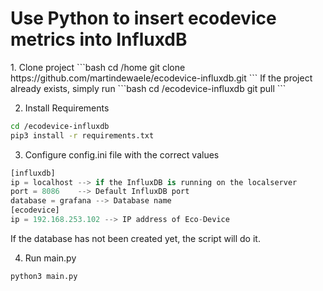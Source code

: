<h1>Use Python to insert ecodevice metrics into InfluxdB</h1>
1. Clone project
```bash
cd /home
git clone https://github.com/martindewaele/ecodevice-influxdb.git
```
If the project already exists, simply run 
```bash
cd /ecodevice-influxdb
git pull
```

2. Install Requirements
```bash
cd /ecodevice-influxdb
pip3 install -r requirements.txt
```
3. Configure config.ini file with the correct values
```python
[influxdb]
ip = localhost --> if the InfluxDB is running on the localserver
port = 8086    --> Default InfluxDB port
database = grafana --> Database name
[ecodevice]
ip = 192.168.253.102 --> IP address of Eco-Device
```

If the database has not been created yet, the script will do it.

4. Run main.py
```bash
python3 main.py
```
